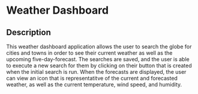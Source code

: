 # Weather Dashboard

## Description

This weather dashboard application allows the user to search the globe for cities and towns in order to see their current weather as well as the upcoming five-day-forecast. The searches are saved, and the user is able to execute a new search for them by clicking on their button that is created when the initial search is run. When the forecasts are displayed, the user can view an icon that is representatitve of the current and forecasted weather, as well as the current temperature, wind speed, and humidity.